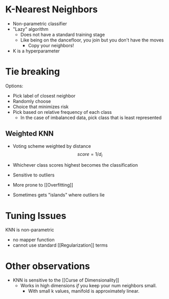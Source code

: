 # K-Nearest Neighbors
- Non-parametric classifier
- "Lazy" algorithm
	- Does not have a standard training stage
	- Like being on the dancefloor, you join but you don't have the moves
		- Copy your neighbors!
- K is a hyperparameter

# Tie breaking
Options:
- Pick label of closest neighbor
- Randomly choose
- Choice that minimizes risk
- Pick based on relative frequency of each class
	- In the case of imbalanced data, pick class that is least represented

## Weighted KNN
- Voting scheme weighted by distance
$$score=1/d_i$$
- Whichever class scores highest becomes the classification
- Sensitive to outliers
- More prone to [[Overfitting]]

- Sometimes gets "islands" where outliers lie

# Tuning Issues
KNN is non-parametric
- no mapper function
- cannot use standard [[Regularization]] terms

# Other observations
- KNN is sensitive to the [[Curse of Dimensionality]]
	- Works in high dimensions *if* you keep your num neighbors small.
		- With small k values, manifold is approximately linear.
